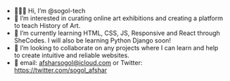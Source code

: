 - 👩🏻‍💻 Hi, I’m @sogol-tech
- 🔭 I’m interested in curating online art exhibitions and creating a platform to teach History of Art. 
- 💬 I’m currently learning HTML, CSS, JS, Responsive and React through SheCodes. I will also be learning Python Django soon! 
- 👀 I’m looking to collaborate on any projects where I can learn and help to create intuitive and reliable websites. 
- 🦾 email: afsharsogol@icloud.com or Twitter: https://twitter.com/sogol_afshar 

<!---
sogol-tech/sogol-tech is a ✨ special ✨ repository because its `README.md` (this file) appears on your GitHub profile.
You can click the Preview link to take a look at your changes.
--->
